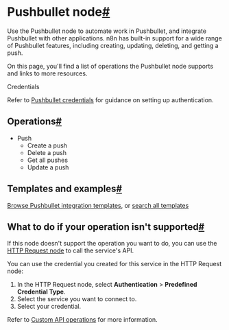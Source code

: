 [](https://github.com/n8n-io/n8n-docs/edit/main/docs/integrations/builtin/app-nodes/n8n-nodes-base.pushbullet.md "Edit this page")

# Pushbullet node[#](#pushbullet-node "Permanent link")

Use the Pushbullet node to automate work in Pushbullet, and integrate Pushbullet with other applications. n8n has built-in support for a wide range of Pushbullet features, including creating, updating, deleting, and getting a push.

On this page, you'll find a list of operations the Pushbullet node supports and links to more resources.

Credentials

Refer to [Pushbullet credentials](../../credentials/pushbullet/) for guidance on setting up authentication.

## Operations[#](#operations "Permanent link")

*   Push
    *   Create a push
    *   Delete a push
    *   Get all pushes
    *   Update a push

## Templates and examples[#](#templates-and-examples "Permanent link")

[Browse Pushbullet integration templates](https://n8n.io/integrations/pushbullet/), or [search all templates](https://n8n.io/workflows/)

## What to do if your operation isn't supported[#](#what-to-do-if-your-operation-isnt-supported "Permanent link")

If this node doesn't support the operation you want to do, you can use the [HTTP Request node](../../core-nodes/n8n-nodes-base.httprequest/) to call the service's API.

You can use the credential you created for this service in the HTTP Request node:

1.  In the HTTP Request node, select **Authentication** > **Predefined Credential Type**.
2.  Select the service you want to connect to.
3.  Select your credential.

Refer to [Custom API operations](../../../custom-operations/) for more information.